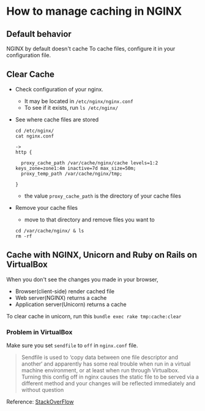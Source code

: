 # How to manage caching in NGINX

## Default behavior

NGINX by default doesn't cache
To cache files, configure it in your configuration file.

## Clear Cache

- Check configuration of your nginx.
  - It may be located in `/etc/nginx/nginx.conf`
  - To see if it exists, run `ls /etc/nginx/`

- See where cache files are stored

  ```
  cd /etc/nginx/
  cat nginx.conf

  ->
  http {

    proxy_cache_path /var/cache/nginx/cache levels=1:2 keys_zone=zone1:4m inactive=7d max_size=50m;
    proxy_temp_path /var/cache/nginx/tmp;

  }
  ```

  - the value `proxy_cache_path` is the directory of your cache files

- Remove your cache files
  - move to that directory and remove files you want to

  ```
  cd /var/cache/nginx/ & ls
  rm -rf
  ```

## Cache with NGINX, Unicorn and Ruby on Rails on VirtualBox


When you don't see the changes you made in your browser,
- Browser(client-side) render cached file
- Web server(NGINX) returns a cache
- Application server(Unicorn) returns a cache

To clear cache in unicorn, run this
`bundle exec rake tmp:cache:clear`

### Problem in VirtualBox

Make sure you set `sendfile` to `off` in `nginx.conf` file.

> Sendfile is used to ‘copy data between one file descriptor and another‘ and apparently has some real trouble when run in a virtual machine environment, or at least when run through Virtualbox. Turning this config off in nginx causes the static file to be served via a different method and your changes will be reflected immediately and without question

Reference: [StackOverFlow](https://stackoverflow.com/a/13116771)
